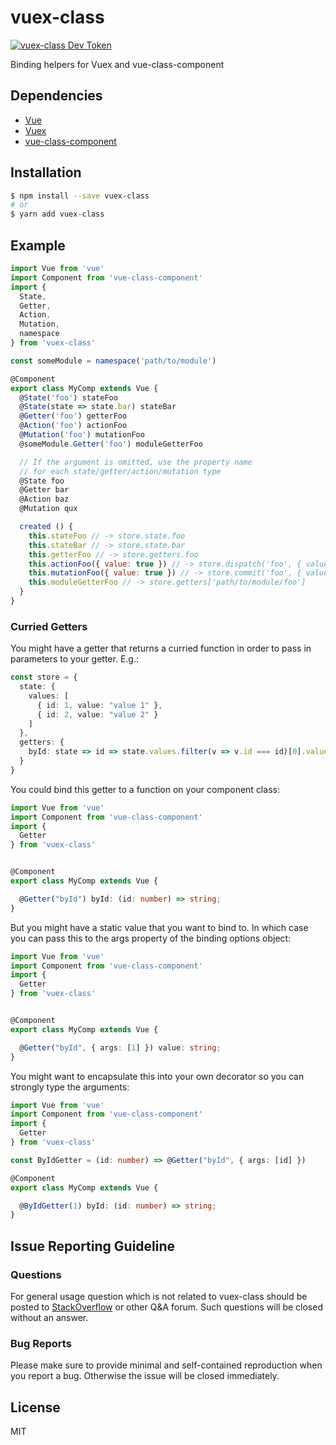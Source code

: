 # vuex-class

[![vuex-class Dev Token](https://badge.devtoken.rocks/vuex-class)](https://devtoken.rocks/package/vuex-class)

Binding helpers for Vuex and vue-class-component

## Dependencies

- [Vue](https://github.com/vuejs/vue)
- [Vuex](https://github.com/vuejs/vuex)
- [vue-class-component](https://github.com/vuejs/vue-class-component)

## Installation

```bash
$ npm install --save vuex-class
# or
$ yarn add vuex-class
```

## Example

```js
import Vue from 'vue'
import Component from 'vue-class-component'
import {
  State,
  Getter,
  Action,
  Mutation,
  namespace
} from 'vuex-class'

const someModule = namespace('path/to/module')

@Component
export class MyComp extends Vue {
  @State('foo') stateFoo
  @State(state => state.bar) stateBar
  @Getter('foo') getterFoo
  @Action('foo') actionFoo
  @Mutation('foo') mutationFoo
  @someModule.Getter('foo') moduleGetterFoo

  // If the argument is omitted, use the property name
  // for each state/getter/action/mutation type
  @State foo
  @Getter bar
  @Action baz
  @Mutation qux

  created () {
    this.stateFoo // -> store.state.foo
    this.stateBar // -> store.state.bar
    this.getterFoo // -> store.getters.foo
    this.actionFoo({ value: true }) // -> store.dispatch('foo', { value: true })
    this.mutationFoo({ value: true }) // -> store.commit('foo', { value: true })
    this.moduleGetterFoo // -> store.getters['path/to/module/foo']
  }
}
```

### Curried Getters

You might have a getter that returns a curried function in order to pass in parameters to your getter. E.g.:

```ts
const store = {
  state: {
    values: [
      { id: 1, value: "value 1" },
      { id: 2, value: "value 2" }
    ]
  },
  getters: {
    byId: state => id => state.values.filter(v => v.id === id)[0].value
  }
}

```

You could bind this getter to a function on your component class:

```ts
import Vue from 'vue'
import Component from 'vue-class-component'
import {
  Getter
} from 'vuex-class'


@Component
export class MyComp extends Vue {

  @Getter("byId") byId: (id: number) => string;
}
```

But you might have a static value that you want to bind to. In which case you can pass this to the args property of the binding options object:

```ts
import Vue from 'vue'
import Component from 'vue-class-component'
import {
  Getter
} from 'vuex-class'


@Component
export class MyComp extends Vue {

  @Getter("byId", { args: [1] }) value: string;
}
```

You might want to encapsulate this into your own decorator so you can strongly type the arguments:

```ts
import Vue from 'vue'
import Component from 'vue-class-component'
import {
  Getter
} from 'vuex-class'

const ByIdGetter = (id: number) => @Getter("byId", { args: [id] })

@Component
export class MyComp extends Vue {

  @ByIdGetter(1) byId: (id: number) => string;
}
```

## Issue Reporting Guideline

### Questions

For general usage question which is not related to vuex-class should be posted to [StackOverflow](https://stackoverflow.com/) or other Q&A forum. Such questions will be closed without an answer.

### Bug Reports

Please make sure to provide minimal and self-contained reproduction when you report a bug. Otherwise the issue will be closed immediately.

## License

MIT
